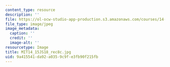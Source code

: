 ```yaml
---
content_type: resource
description: ''
file: https://ol-ocw-studio-app-production.s3.amazonaws.com/courses/14-15j-networks-spring-2018/9a415541da92a0359c9fe3fb90f215fb_MIT14_15JS18_rec8c.jpg
file_type: image/jpeg
image_metadata:
  caption: ''
  credit: ''
  image-alt: ''
resourcetype: Image
title: MIT14_15JS18_rec8c.jpg
uid: 9a415541-da92-a035-9c9f-e3fb90f215fb
---
```

